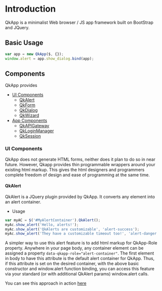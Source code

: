 # Introduction

QkApp is a minimalist Web browser / JS app framework built on BootStrap and JQuery.

## Basic Usage
```javascript
var app = new QkApp($, {});
window.alert = app.show_dialog.bind(app);
```

## Components
QkApp provides
- [UI Components](#ui-components)
  - [QkAlert](#qkalert)
  - [QkForm](#qkform)
  - [QkDialog](#qkdialog)
  - [QkWizard](#qkwizard)
- [App Components](#app-components)
  - [QkAPIGateway](#qkapigateway)
  - [QkLoginManager](#qkloginmanager)
  - [QkSession](#qksession)

### UI Components
QkApp does not generate HTML forms, neither does it plan to do so in near future.
However, Qkapp provides thin programmable wrappers around your existing html markup.
This gives the html designers and programmers complete freedom of design and ease of programming at the same time.

#### QkAlert
QkAlert is a JQuery plugin provided by QkApp. It converts any element into an alert container.
- Usage
```javascript
var myAC = $('#MyAlertContainer').QkAlert();
myAc.show_alert('Hello, alerts!');
myAc.show_alert('QkAlerts are customizable', 'alert-success');
myAc.show_alert('They have a customizable timeout too!', 'alert-danger', 3/*seconds*/);
```

A simpler way to use this alert feature is to add html markup for QkApp-Role property.
Anywhere in your page body, any container element can be assigned a property
`data-qkapp-role="alert-container"`. The first element in body to have this attribute is
the default alert container for QkApp. Thus, if this attribute is set on the desired container,
with the above basic constructor and window.alert function binding, you can access this feature
via your standard (or with additional QkAlert params) window.alert calls.

You can see this approach in action [here](./demo/index.html)
